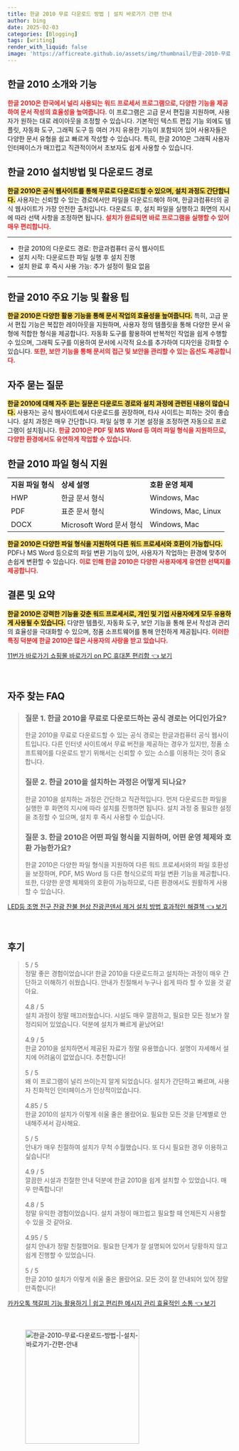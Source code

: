 ```yaml
---
title: 한글 2010 무료 다운로드 방법 | 설치 바로가기 간편 안내
author: bing
date: 2025-02-03
categories: [Blogging]
tags: [writing]
render_with_liquid: false
image: 'https://afficreate.github.io/assets/img/thumbnail/한글-2010-무료-다운로드-방법-|-설치-바로가기-간편-안내.webp'
---
```



<h2 id='한글 2010 소개와 기능'>한글 2010 소개와 기능</h2>

<p><b><span style="color: #ee2323;">한글 2010은 한국에서 널리 사용되는 워드 프로세서 프로그램으로, 다양한 기능을 제공하여 문서 작성의 효율성을 높여줍니다.</span></b> 이 프로그램은 고급 문서 편집을 지원하며, 사용자가 원하는 대로 레이아웃을 조정할 수 있습니다. 기본적인 텍스트 편집 기능 외에도 템플릿, 자동화 도구, 그래픽 도구 등 여러 가지 유용한 기능이 포함되어 있어 사용자들은 다양한 문서 유형을 쉽고 빠르게 작성할 수 있습니다. 특히, 한글 2010은 그래픽 사용자 인터페이스가 매끄럽고 직관적이어서 초보자도 쉽게 사용할 수 있습니다.</p>

<h2 id='설치방법 및 다운로드 경로'>한글 2010 설치방법 및 다운로드 경로</h2>

<p><b><span style="background-color: #ffe066;">한글 2010은 공식 웹사이트를 통해 무료로 다운로드할 수 있으며, 설치 과정도 간단합니다.</span></b> 사용자는 신뢰할 수 있는 경로에서만 파일을 다운로드해야 하며, 한글과컴퓨터의 공식 웹사이트가 가장 안전한 출처입니다. 다운로드 후, 설치 파일을 실행하고 화면의 지시에 따라 선택 사항을 조정하면 됩니다. <b><span style="color: #ee2323;">설치가 완료되면 바로 프로그램을 실행할 수 있어 매우 편리합니다.</span></b></p>

<hr />

<ul>
    <li>한글 2010의 다운로드 경로: 한글과컴퓨터 공식 웹사이트</li>
    <li>설치 시작: 다운로드한 파일 실행 후 설치 진행</li>
    <li>설치 완료 후 즉시 사용 가능: 추가 설정이 필요 없음</li>
</ul>

<hr />

<h2 id='주요 기능 및 활용 팁'>한글 2010 주요 기능 및 활용 팁</h2>

<p><b><span style="background-color: #ffe066;">한글 2010은 다양한 활용 기능을 통해 문서 작업의 효율성을 높여줍니다.</span></b> 특히, 고급 문서 편집 기능은 복잡한 레이아웃을 지원하며, 사용자 정의 템플릿을 통해 다양한 문서 유형에 적합한 형식을 제공합니다. 자동화 도구를 활용하여 반복적인 작업을 쉽게 수행할 수 있으며, 그래픽 도구를 이용하여 문서에 시각적 요소를 추가하여 디자인을 강화할 수 있습니다. <b><span style="color: #ee2323;">또한, 보안 기능을 통해 문서의 접근 및 보안을 관리할 수 있는 옵션도 제공합니다.</span></b></p>

<h2 id='자주 묻는 질문'>자주 묻는 질문</h2>

<p><b><span style="background-color: #ffe066;">한글 2010에 대해 자주 묻는 질문은 다운로드 경로와 설치 과정에 관련된 내용이 많습니다.</span></b> 사용자는 공식 웹사이트에서 다운로드를 권장하며, 타사 사이트는 피하는 것이 좋습니다. 설치 과정은 매우 간단합니다. 파일 실행 후 기본 설정을 조정하면 자동으로 프로그램이 설치됩니다. <b><span style="color: #ee2323;">한글 2010은 PDF 및 MS Word 등 여러 파일 형식을 지원하므로, 다양한 환경에서도 유연하게 작업할 수 있습니다.</span></b></p>

<h2 id='한글 2010 파일 형식 지원'>한글 2010 파일 형식 지원</h2>

<table>
    <tr>
        <td><b>지원 파일 형식</b></td>
        <td><b>상세 설명</b></td>
        <td><b>호환 운영 체제</b></td>
    </tr>
    <tr>
        <td>HWP</td>
        <td>한글 문서 형식</td>
        <td>Windows, Mac</td>
    </tr>
    <tr>
        <td>PDF</td>
        <td>표준 문서 형식</td>
        <td>Windows, Mac, Linux</td>
    </tr>
    <tr>
        <td>DOCX</td>
        <td>Microsoft Word 문서 형식</td>
        <td>Windows, Mac</td>
    </tr>
</table>

<p><b><span style="background-color: #ffe066;">한글 2010은 다양한 파일 형식을 지원하여 다른 워드 프로세서와 호환이 가능합니다.</span></b> PDF나 MS Word 등으로의 파일 변환 기능이 있어, 사용자가 작업하는 환경에 맞추어 손쉽게 변환할 수 있습니다. <b><span style="color: #ee2323;">이로 인해 한글 2010은 다양한 사용자에게 유연한 선택지를 제공합니다.</span></b></p>

<h2 id='결론 및 요약'>결론 및 요약</h2>

<p><b><span style="background-color: #ffe066;">한글 2010은 강력한 기능을 갖춘 워드 프로세서로, 개인 및 기업 사용자에게 모두 유용하게 사용될 수 있습니다.</span></b> 다양한 템플릿, 자동화 도구, 보안 기능을 통해 문서 작성과 관리의 효율성을 극대화할 수 있으며, 정품 소프트웨어를 통해 안전하게 제공됩니다. <b><span style="color: #ee2323;">이러한 특징 덕분에 한글 2010은 많은 사용자의 사랑을 받고 있습니다.</span></b></p>


<p><a class="click-button" title="11번가 바로가기 쇼핑몰 바로가기 on PC 휴대폰 편리함" href="https://afficreate.github.io/posts/11%EB%B2%88%EA%B0%80-%EB%B0%94%EB%A1%9C%EA%B0%80%EA%B8%B0-%EC%87%BC%ED%95%91%EB%AA%B0-%EB%B0%94%EB%A1%9C%EA%B0%80%EA%B8%B0-on-PC-%ED%9C%B4%EB%8C%80%ED%8F%B0-%ED%8E%B8%EB%A6%AC%ED%95%A8/" rel="dofollow">11번가 바로가기 쇼핑몰 바로가기 on PC 휴대폰 편리함 👈 보기</a></p><br>
<h2 id='자주_찾는_FAQ'>자주 찾는 FAQ</h2>
<div itemscope="" itemtype="https://schema.org/FAQPage"> 
<blockquote> 
<div itemscope="" itemprop="mainEntity" itemtype="https://schema.org/Question"> 
<h3 itemprop="name">질문 1. 한글 2010을 무료로 다운로드하는 공식 경로는 어디인가요?</h3> 
<div itemscope="" itemprop="acceptedAnswer" itemtype="https://schema.org/Answer"> 
<span itemprop="text"> 
<p>한글 2010을 무료로 다운로드할 수 있는 공식 경로는 한글과컴퓨터 공식 웹사이트입니다. 다른 인터넷 사이트에서 무료 버전을 제공하는 경우가 있지만, 정품 소프트웨어를 다운로드 받기 위해서는 신뢰할 수 있는 소스를 이용하는 것이 중요합니다.</p> 
</span> 
</div> 
</div> 

<div itemscope="" itemprop="mainEntity" itemtype="https://schema.org/Question"> 
<h3 itemprop="name">질문 2. 한글 2010을 설치하는 과정은 어떻게 되나요?</h3> 
<div itemscope="" itemprop="acceptedAnswer" itemtype="https://schema.org/Answer"> 
<span itemprop="text"> 
<p>한글 2010을 설치하는 과정은 간단하고 직관적입니다. 먼저 다운로드한 파일을 실행한 후 화면의 지시에 따라 설치를 진행하면 됩니다. 설치 과정 중 필요한 설정을 조정할 수 있으며, 설치 후 즉시 사용할 수 있습니다.</p> 
</span> 
</div> 
</div> 

<div itemscope="" itemprop="mainEntity" itemtype="https://schema.org/Question"> 
<h3 itemprop="name">질문 3. 한글 2010은 어떤 파일 형식을 지원하며, 어떤 운영 체제와 호환 가능한가요?</h3> 
<div itemscope="" itemprop="acceptedAnswer" itemtype="https://schema.org/Answer"> 
<span itemprop="text"> 
<p>한글 2010은 다양한 파일 형식을 지원하여 다른 워드 프로세서와의 파일 호환성을 보장하며, PDF, MS Word 등 다른 형식으로의 파일 변환 기능을 제공합니다. 또한, 다양한 운영 체제와의 호환이 가능하므로, 다른 환경에서도 원활하게 사용할 수 있습니다.</p> 
</span> 
</div> 
</div> 
</blockquote> 
</div>
<p><a class="click-button" title="LED등 조명 전구 잔광 잔불 현상 잔광콘덴서 제거 설치 방법 효과적인 해결책" href="https://afficreate.github.io/posts/LED%EB%93%B1-%EC%A1%B0%EB%AA%85-%EC%A0%84%EA%B5%AC-%EC%9E%94%EA%B4%91-%EC%9E%94%EB%B6%88-%ED%98%84%EC%83%81-%EC%9E%94%EA%B4%91%EC%BD%98%EB%8D%B4%EC%84%9C-%EC%A0%9C%EA%B1%B0-%EC%84%A4%EC%B9%98-%EB%B0%A9%EB%B2%95-%ED%9A%A8%EA%B3%BC%EC%A0%81%EC%9D%B8-%ED%95%B4%EA%B2%B0%EC%B1%85/" rel="dofollow">LED등 조명 전구 잔광 잔불 현상 잔광콘덴서 제거 설치 방법 효과적인 해결책 👈 보기</a></p><br>
<h2 id='후기'>후기</h2>
<div itemscope itemtype="https://schema.org/Product">
  <blockquote>
  <div itemprop="review" itemscope itemtype="https://schema.org/Review">
      <div itemprop="reviewRating" itemscope itemtype="https://schema.org/Rating"> <span itemprop="ratingValue">5</span> / <span itemprop="bestRating">5</span> </div>
      <span itemprop="reviewBody">정말 좋은 경험이었습니다! 한글 2010을 다운로드하고 설치하는 과정이 매우 간단하고 이해하기 쉬웠습니다. 안내가 친절해서 누구나 쉽게 따라 할 수 있을 것 같아요.</span>
  </div>
  <br>
  <div itemprop="review" itemscope itemtype="https://schema.org/Review">
      <div itemprop="reviewRating" itemscope itemtype="https://schema.org/Rating"> <span itemprop="ratingValue">4.8</span> / <span itemprop="bestRating">5</span> </div>
      <span itemprop="reviewBody">설치 과정이 정말 매끄러웠습니다. 시설도 매우 깔끔하고, 필요한 모든 정보가 잘 정리되어 있었습니다. 덕분에 설치가 빠르게 끝났어요!</span>
  </div>
  <br>
  <div itemprop="review" itemscope itemtype="https://schema.org/Review">
      <div itemprop="reviewRating" itemscope itemtype="https://schema.org/Rating"> <span itemprop="ratingValue">4.9</span> / <span itemprop="bestRating">5</span> </div>
      <span itemprop="reviewBody">한글 2010을 설치하면서 제공된 자료가 정말 유용했습니다. 설명이 자세해서 설치에 어려움이 없었습니다. 추천합니다!</span>
  </div>
  <br>
  <div itemprop="review" itemscope itemtype="https://schema.org/Review">
      <div itemprop="reviewRating" itemscope itemtype="https://schema.org/Rating"> <span itemprop="ratingValue">5</span> / <span itemprop="bestRating">5</span> </div>
      <span itemprop="reviewBody">왜 이 프로그램이 널리 쓰이는지 알게 되었습니다. 설치가 간단하고 빠르며, 사용자 친화적인 인터페이스가 인상적이었습니다.</span>
  </div>
  <br>
  <div itemprop="review" itemscope itemtype="https://schema.org/Review">
      <div itemprop="reviewRating" itemscope itemtype="https://schema.org/Rating"> <span itemprop="ratingValue">4.85</span> / <span itemprop="bestRating">5</span> </div>
      <span itemprop="reviewBody">한글 2010의 설치가 이렇게 쉬울 줄은 몰랐어요. 필요한 모든 것을 단계별로 안내해주셔서 감사해요.</span>
  </div>
  <br>
  <div itemprop="review" itemscope itemtype="https://schema.org/Review">
      <div itemprop="reviewRating" itemscope itemtype="https://schema.org/Rating"> <span itemprop="ratingValue">5</span> / <span itemprop="bestRating">5</span> </div>
      <span itemprop="reviewBody">안내가 매우 친절하여 설치가 무척 수월했습니다. 또 다시 필요한 경우 이용하고 싶습니다!</span>
  </div>
  <br>
  <div itemprop="review" itemscope itemtype="https://schema.org/Review">
      <div itemprop="reviewRating" itemscope itemtype="https://schema.org/Rating"> <span itemprop="ratingValue">4.9</span> / <span itemprop="bestRating">5</span> </div>
      <span itemprop="reviewBody">깔끔한 시설과 친절한 안내 덕분에 한글 2010을 쉽게 설치할 수 있었습니다. 매우 만족합니다!</span>
  </div>
  <br>
  <div itemprop="review" itemscope itemtype="https://schema.org/Review">
      <div itemprop="reviewRating" itemscope itemtype="https://schema.org/Rating"> <span itemprop="ratingValue">4.8</span> / <span itemprop="bestRating">5</span> </div>
      <span itemprop="reviewBody">정말 유익한 경험이었습니다. 설치 과정이 매끄럽고 필요할 때 언제든지 사용할 수 있을 것 같아요.</span>
  </div>
  <br>
  <div itemprop="review" itemscope itemtype="https://schema.org/Review">
      <div itemprop="reviewRating" itemscope itemtype="https://schema.org/Rating"> <span itemprop="ratingValue">4.95</span> / <span itemprop="bestRating">5</span> </div>
      <span itemprop="reviewBody">설치 안내가 정말 친절했어요. 필요한 단계가 잘 설명되어 있어서 당황하지 않고 쉽게 진행할 수 있었습니다.</span>
  </div>
  <br>
  <div itemprop="review" itemscope itemtype="https://schema.org/Review">
      <div itemprop="reviewRating" itemscope itemtype="https://schema.org/Rating"> <span itemprop="ratingValue">5</span> / <span itemprop="bestRating">5</span> </div>
      <span itemprop="reviewBody">한글 2010 설치가 이렇게 쉬울 줄은 몰랐어요. 모든 것이 잘 안내되어 있어 정말 만족합니다!</span>
  </div>
  </blockquote>
</div>
<p><a class="click-button" title="카카오톡 책갈피 기능 활용하기 | 쉽고 편리한 메시지 관리 효율적인 소통" href="https://afficreate.github.io/posts/%EC%B9%B4%EC%B9%B4%EC%98%A4%ED%86%A1-%EC%B1%85%EA%B0%88%ED%94%BC-%EA%B8%B0%EB%8A%A5-%ED%99%9C%EC%9A%A9%ED%95%98%EA%B8%B0-%EC%89%BD%EA%B3%A0-%ED%8E%B8%EB%A6%AC%ED%95%9C-%EB%A9%94%EC%8B%9C%EC%A7%80-%EA%B4%80%EB%A6%AC-%ED%9A%A8%EC%9C%A8%EC%A0%81%EC%9D%B8-%EC%86%8C%ED%86%B5/" rel="dofollow">카카오톡 책갈피 기능 활용하기 | 쉽고 편리한 메시지 관리 효율적인 소통 👈 보기</a></p><br>
<figure class="image"><img src="https://afficreate.github.io/assets/img/thumbnail/한글-2010-무료-다운로드-방법-|-설치-바로가기-간편-안내.webp" alt="한글-2010-무료-다운로드-방법-|-설치-바로가기-간편-안내" width="256" height="256"></figure>